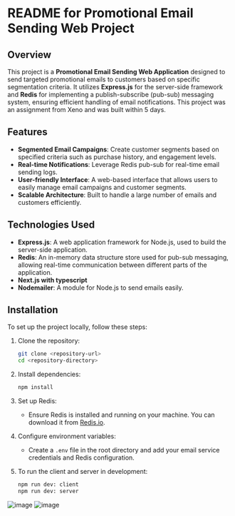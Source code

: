 # README for Promotional Email Sending Web Project

## Overview
This project is a **Promotional Email Sending Web Application** designed to send targeted promotional emails to customers based on specific segmentation criteria. It utilizes **Express.js** for the server-side framework and **Redis** for implementing a publish-subscribe (pub-sub) messaging system, ensuring efficient handling of email notifications. This project was an assignment from Xeno and was built within 5 days. 

## Features
- **Segmented Email Campaigns**: Create customer segments based on specified criteria such as purchase history, and engagement levels.
- **Real-time Notifications**: Leverage Redis pub-sub for real-time email sending logs.
- **User-friendly Interface**: A web-based interface that allows users to easily manage email campaigns and customer segments.
- **Scalable Architecture**: Built to handle a large number of emails and customers efficiently.

## Technologies Used
- **Express.js**: A web application framework for Node.js, used to build the server-side application.
- **Redis**: An in-memory data structure store used for pub-sub messaging, allowing real-time communication between different parts of the application.
- **Next.js with typescript**
- **Nodemailer**: A module for Node.js to send emails easily.

## Installation
To set up the project locally, follow these steps:

1. Clone the repository:
   ```bash
   git clone <repository-url>
   cd <repository-directory>
   ```

2. Install dependencies:
   ```bash
   npm install
   ```
   
3. Set up Redis:
   - Ensure Redis is installed and running on your machine. You can download it from [Redis.io](https://redis.io/download).

4. Configure environment variables:
   - Create a `.env` file in the root directory and add your email service credentials and Redis configuration.

5. To run the client and server in development:
   ```bash
   npm run dev: client
   npm run dev: server
   ```
   
![image](https://github.com/user-attachments/assets/dd3d51cf-003f-4c8b-b57b-0fd88b36b722)
![image](https://github.com/user-attachments/assets/95621d77-755f-40f5-b4ef-a64dd7a47aad)

